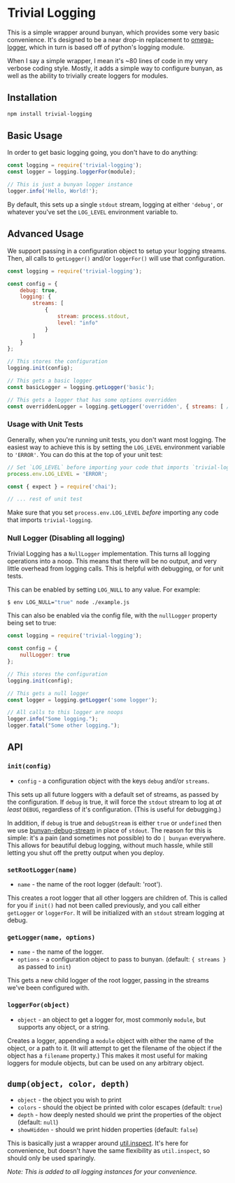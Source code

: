 # Trivial Logging

This is a simple wrapper around bunyan, which provides some very basic convenience. It's designed to be a near
drop-in replacement to [omega-logger][1], which in turn is based off of python's logging module.

When I say a simple wrapper, I mean it's ~80 lines of code in my very verbose coding style. Mostly, it adds a simple way
to configure bunyan, as well as the ability to trivially create loggers for modules.

[1]: https://github.com/Morgul/omega-logger "gh:morgul/omega-logger"

## Installation

```bash
npm install trivial-logging
```

## Basic Usage

In order to get basic logging going, you don't have to do anything:

```javascript
const logging = require('trivial-logging');
const logger = logging.loggerFor(module);

// This is just a bunyan logger instance
logger.info('Hello, World!');
```

By default, this sets up a single `stdout` stream, logging at either `'debug'`, or whatever you've set the `LOG_LEVEL`
environment variable to.

## Advanced Usage

We support passing in a configuration object to setup your logging streams. Then, all calls to `getLogger()` and/or
`loggerFor()` will use that configuration.

```javascript
const logging = require('trivial-logging');

const config = {
    debug: true,
    logging: {
        streams: [
            {
                stream: process.stdout,
                level: "info"
            }
        ]
    }
};

// This stores the configuration
logging.init(config);

// This gets a basic logger
const basicLogger = logging.getLogger('basic');

// This gets a logger that has some options overridden
const overriddenLogger = logging.getLogger('overridden', { streams: [ /* ... */ ] });
```

### Usage with Unit Tests

Generally, when you're running unit tests, you don't want most logging. The easiest way to achieve this is by setting
the `LOG_LEVEL` environment variable to `'ERROR'`. You can do this at the top of your unit test:

```javascript
// Set `LOG_LEVEL` before importing your code that imports `trivial-logging`
process.env.LOG_LEVEL = 'ERROR';

const { expect } = require('chai');

// ... rest of unit test
```

Make sure that you set `process.env.LOG_LEVEL` _before_ importing any code that imports `trivial-logging`.

### Null Logger (Disabling all logging)

Trivial Logging has a `NullLogger` implementation. This turns all logging operations into a noop. This means that there
will be no output, and very little overhead from logging calls. This is helpful with debugging, or for unit tests.

This can be enabled by setting `LOG_NULL` to any value. For example:

```bash
$ env LOG_NULL="true" node ./example.js
```

This can also be enabled via the config file, with the `nullLogger` property being set to true:

```javascript
const logging = require('trivial-logging');

const config = {
    nullLogger: true
};

// This stores the configuration
logging.init(config);

// This gets a null logger
const logger = logging.getLogger('some logger');

// All calls to this logger are noops
logger.info("Some logging.");
logger.fatal("Some other logging.");
```

## API

### `init(config)`

* `config` - a configuration object with the keys `debug` and/or `streams`.

This sets up all future loggers with a default set of streams, as passed by the configuration. If `debug` is true, it
will force the `stdout` stream to log at _at least_ `DEBUG`, regardless of it's configuration. (This is useful for
debugging.)

In addition, if `debug` is true and `debugStream` is either `true` or `undefined` then we use [bunyan-debug-stream][]
in place of `stdout`. The reason for this is simple: it's a pain (and sometimes not possible) to do `| bunyan`
everywhere. This allows for beautiful debug logging, without much hassle, while still letting you shut off the pretty
output when you deploy.

[bunyan-debug-stream]: https://github.com/benbria/bunyan-debug-stream

### `setRootLogger(name)`

* `name` - the name of the root logger (default: 'root').

This creates a root logger that all other loggers are children of. This is called for you if `init()` had not been
called previously, and you call either `getLogger` or `loggerFor`. It will be initialized with an `stdout` stream
logging at debug.

### `getLogger(name, options)`

* `name` - the name of the logger.
* `options` - a configuration object to pass to bunyan. (default: `{ streams }` as passed to `init`)

This gets a new child logger of the root logger, passing in the streams we've been configured with.

### `loggerFor(object)`

* `object` - an object to get a logger for, most commonly `module`, but supports any object, or a string.

Creates a logger, appending a `module` object with either the name of the object, or a path to it. (It will attempt to
get the filename of the object if the object has a `filename` property.) This makes it most useful for making loggers
for module objects, but can be used on any arbitrary object.

## `dump(object, color, depth)`

* `object` - the object you wish to print
* `colors` - should the object be printed with color escapes (default: `true`)
* `depth` - how deeply nested should we print the properties of the object (default: `null`)
* `showHidden` - should we print hidden properties (default: `false`)

This is basically just a wrapper around [util.inspect](https://nodejs.org/api/util.html#util_util_inspect_object_options).
It's here for convenience, but doesn't have the same flexibility as `util.inspect`, so should only be used sparingly.

_Note: This is added to all logging instances for your convenience._

